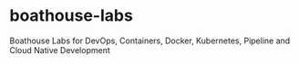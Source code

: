 # boathouse-labs
Boathouse Labs for DevOps, Containers, Docker, Kubernetes, Pipeline and Cloud Native Development 
